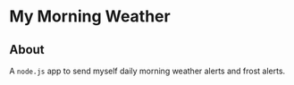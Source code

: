 My Morning Weather
=============

## About
A `node.js` app to send myself daily morning weather alerts and frost alerts.